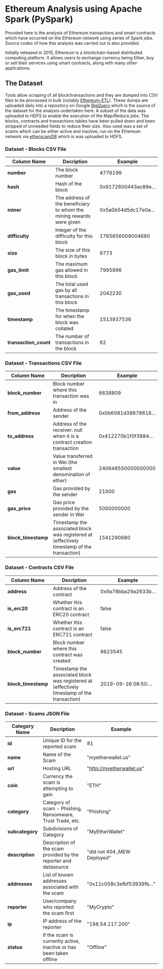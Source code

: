 # Ethereum Analysis using Apache Spark (PySpark)

Provided here is the analysis of Ethereum transactions and smart contracts which have occurred on the Ethereum network using series of Spark jobs. Source codes of how this analysis was carried out is also provided.

Initially released in 2015, Ethereum is a blockchain-based distributed computing platform. It allows users to exchange currency being Ether, buy or sell their services using smart contracts, along with many other applications.

## The Dataset

Tools allow scraping of all block/transactions and they are dumped into CSV files to be processed in bulk (notably [Ethereum-ETL](https://github.com/blockchain-etl/ethereum-etl)). These dumps are uploaded daily into a repository on Google [BigQuery](https://bigquery.cloud.google.com/dataset/bigquery-public-data:crypto_ethereum?pli=1) which is the source of the dataset for the analysis undertaken here. A subset of the data was uploaded to HDFS to enable the execution of the Map/Reduce jobs. The blocks, contracts and transactions tables have been pulled down and been stripped of unneeded fields to reduce their size. Also used was a set of scams which can be either active and inactive, run on the Ethereum network via [etherscamDB](https://etherscamdb.info/scams) which is was uploaded to HDFS.

### Dataset - Blocks CSV File

| Column Name           | Decription                                                   | Example              |
| --------------------- | ------------------------------------------------------------ | -------------------- |
| **number**            | The block number                                             | 4776199              |
| **hash**              | Hash of the block                                            | 0x9172600443ac88e... |
| **miner**             | The address of the beneficiary to whom the mining rewards were given | 0x5a0b54d5dc17e0a... |
| **difficulty**        | Integer of the difficulty for this block                     | 1765656009004680     |
| **size**              | The size of this block in bytes                              | 9773                 |
| **gas_limit**         | The maximum gas allowed in this block                        | 7995996              |
| **gas_used**          | The total used gas by all transactions in this block         | 2042230              |
| **timestamp**         | The timestamp for when the block was collated                | 1513937536           |
| **transaction_count** | The number of transactions in the block                      | 62                   |

### Dataset - Transactions CSV File

| Column Name         | Decription                                                   | Example              |
| ------------------- | ------------------------------------------------------------ | -------------------- |
| **block_number**    | Block number where this transaction was in                   | 6638809              |
| **from_address**    | Address of the sender                                        | 0x0b6081d38878616... |
| **to_address**      | Address of the receiver. null when it is a contract creation transaction | 0x412270b1f0f3884... |
| **value**           | Value transferred in Wei (the smallest denomination of ether) | 240648550000000000   |
| **gas**             | Gas provided by the sender                                   | 21000                |
| **gas_price**       | Gas price provided by the sender in Wei                      | 5000000000           |
| **block_timestamp** | Timestamp the associated block was registered at (effectively timestamp of the transaction) | 1541290680           |

### Dataset - Contracts CSV File

| Column Name         | Decription                                                   | Example              |
| ------------------- | ------------------------------------------------------------ | -------------------- |
| **address**         | Address of the contract                                      | 0x9a78bba29a2633b... |
| **is_erc20**        | Whether this contract is an ERC20 contract                   | false                |
| **is_erc721**       | Whether this contract is an ERC721 contract                  | false                |
| **block_number**    | Block number where this contract was created                 | 8623545              |
| **block_timestamp** | Timestamp the associated block was registered at (effectively timestamp of the transaction) | 2019-09-26 08:50:... |

### Dataset - Scams JSON File

| Category Name   | Decription                                                   | Example                     |
| --------------- | ------------------------------------------------------------ | --------------------------- |
| **id**          | Unique ID for the reported scam                              | 81                          |
| **name**        | Name of the Scam                                             | "myetherwallet.us"          |
| **url**         | Hosting URL                                                  | "http://myetherwallet.us"   |
| **coin**        | Currency the scam is attempting to gain                      | "ETH"                       |
| **category**    | Category of scam - Phishing, Ransomware, Trust Trade, etc.   | "Phishing"                  |
| **subcategory** | Subdivisions of Category                                     | "MyEtherWallet"             |
| **description** | Description of the scam provided by the reporter and datasource | "did not 404.,MEW Deployed" |
| **addresses**   | List of known addresses associated with the scam             | "0x11c058c3efbf53939fb..."  |
| **reporter**    | User/company who reported the scam first                     | "MyCrypto"                  |
| **ip**          | IP address of the reporter                                   | "198.54.117.200"            |
| **status**      | If the scam is currently active, inactive or has been taken offline | "Offline"                   |
